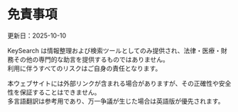 
# 免責事項
更新日：2025-10-10

KeySearch は情報整理および検索ツールとしてのみ提供され、法律・医療・財務その他の専門的な助言を提供するものではありません。  
利用に伴うすべてのリスクはご自身の責任となります。  

本ウェブサイトには外部リンクが含まれる場合がありますが、その正確性や安全性を保証することはできません。  
多言語翻訳は参考用であり、万一争議が生じた場合は英語版が優先されます。